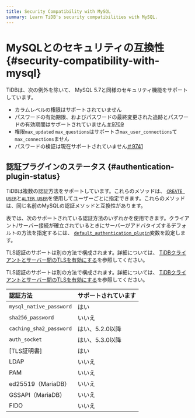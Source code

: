 ```yaml
---
title: Security Compatibility with MySQL
summary: Learn TiDB's security compatibilities with MySQL.
---
```


# MySQLとのセキュリティの互換性 {#security-compatibility-with-mysql}

TiDBは、次の例外を除いて、 MySQL 5.7と同様のセキュリティ機能をサポートしています。

-   カラムレベルの権限はサポートされていません
-   パスワードの有効期限、およびパスワードの最終変更された追跡とパスワードの有効期間はサポートされていません[＃9709](https://github.com/pingcap/tidb/issues/9709)
-   権限`max_updated` `max_questions`はサポートさ`max_user_connections`て`max_connections`ません
-   パスワードの検証は現在サポートされていません[＃9741](https://github.com/pingcap/tidb/issues/9741)

## 認証プラグインのステータス {#authentication-plugin-status}

TiDBは複数の認証方法をサポートしています。これらのメソッドは、 [`CREATE USER`](/sql-statements/sql-statement-create-user.md)と[`ALTER USER`](/sql-statements/sql-statement-create-user.md)を使用してユーザーごとに指定できます。これらのメソッドは、同じ名前のMySQLの認証メソッドと互換性があります。

表では、次のサポートされている認証方法のいずれかを使用できます。クライアント/サーバー接続が確立されているときにサーバーがアドバタイズするデフォルトの方法を指定するには、 [`default_authentication_plugin`](/system-variables.md#default_authentication_plugin)変数を設定します。

<CustomContent platform="tidb">

TLS認証のサポートは別の方法で構成されます。詳細については、 [TiDBクライアントとサーバー間のTLSを有効にする](/enable-tls-between-clients-and-servers.md)を参照してください。

</CustomContent>

<CustomContent platform="tidb-cloud">

TLS認証のサポートは別の方法で構成されます。詳細については、 [TiDBクライアントとサーバー間のTLSを有効にする](https://docs.pingcap.com/tidb/stable/enable-tls-between-clients-and-servers)を参照してください。

</CustomContent>

| 認証方法                    | サポートされています |
| :---------------------- | :--------- |
| `mysql_native_password` | はい         |
| `sha256_password`       | いいえ        |
| `caching_sha2_password` | はい、5.2.0以降 |
| `auth_socket`           | はい、5.3.0以降 |
| [TLS証明書]                | はい         |
| LDAP                    | いいえ        |
| PAM                     | いいえ        |
| ed25519（MariaDB）        | いいえ        |
| GSSAPI（MariaDB）         | いいえ        |
| FIDO                    | いいえ        |
